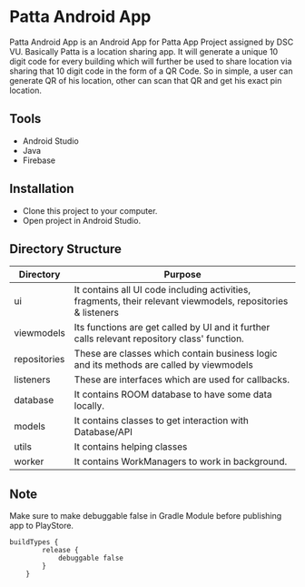 # Patta Android App

Patta Android App is an Android App for Patta App Project assigned by DSC VU. Basically Patta is a location sharing app. It will generate a unique 10 digit code for every building which will further be used to share location via sharing that 10 digit code in the form of a QR Code. So in simple, a user can generate QR of his location, other can scan that QR and get his exact pin location.

## Tools

- Android Studio
- Java
- Firebase

## Installation

- Clone this project to your computer.
- Open project in Android Studio.


## Directory Structure

|Directory       |Purpose                          
|----------------|-------------------------------
|ui              |It contains all UI code including activities, fragments, their relevant viewmodels, repositories & listeners
|viewmodels      |Its functions are get called by UI and it further calls relevant repository class' function.
|repositories    |These are classes which contain business logic and its methods are called by viewmodels
|listeners       |These are interfaces which are used for callbacks.
|database        |It contains ROOM database to have some data locally.   
|models          |It contains classes to get interaction with Database/API
|utils           |It contains helping classes
|worker          |It contains WorkManagers to work in background.

## Note

Make sure to make debuggable false in Gradle Module before publishing app to PlayStore.

```
buildTypes {
        release {
            debuggable false
        }
    }
```